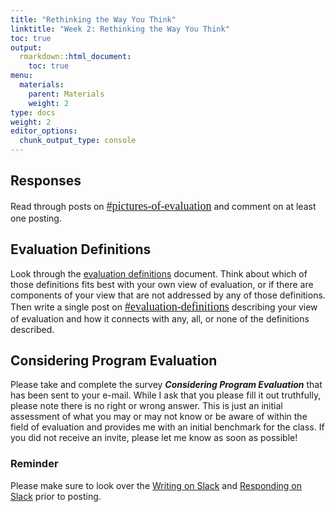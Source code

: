 ```yaml
---
title: "Rethinking the Way You Think"
linktitle: "Week 2: Rethinking the Way You Think"
toc: true
output:
  rmarkdown::html_document:
    toc: true
menu:
  materials:
    parent: Materials
    weight: 2
type: docs
weight: 2
editor_options: 
  chunk_output_type: console
---
```


## Responses

Read through posts on <font face="Arial Narrow" size="4px">[#pictures-of-evaluation](https://2022edp617.slack.com/archives/C02U0V36SQY)</font> and comment on at least one posting.

## Evaluation Definitions

Look through the [evaluation definitions](/handouts/Evaluation%20Definitions.pdf) document. Think about which of those definitions fits best with your own view of evaluation, or if there are components of your view that are not addressed by any of those definitions. Then write a single post on <font face="Arial Narrow" size="4px">[#evaluation-definitions](https://2022edp617.slack.com/archives/C02V4BM9VQQ)</font> describing your view of evaluation and how it connects with any, all, or none of the definitions described.

## Considering Program Evaluation

Please take and complete the survey ***Considering Program Evaluation*** that has been sent to your e-mail. While I ask that you please fill it out truthfully, please note there is no right or wrong answer. This is just an initial assessment of what you may or may not know or be aware of within the field of evaluation and provides me with an initial benchmark for the class. If you did not receive an invite, please let me know as soon as possible!

### Reminder

Please make sure to look over the [Writing on Slack](/tasks/#writing-on-slack) and [Responding on Slack](/tasks/#responding-on-slack) prior to posting.
